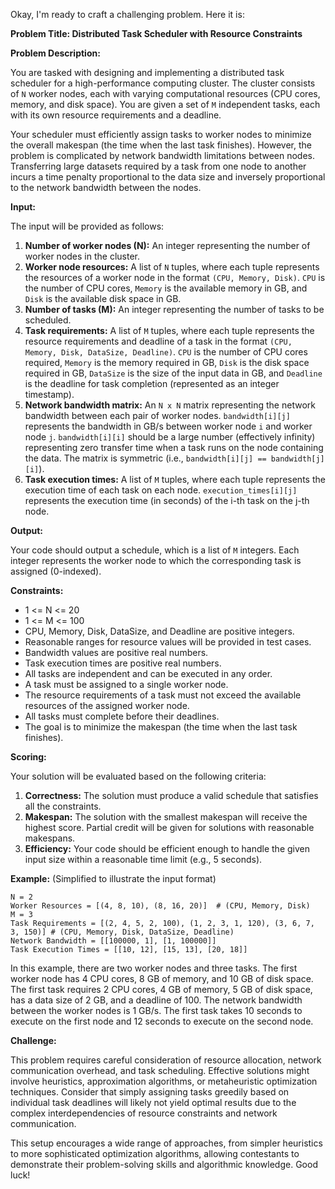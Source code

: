 Okay, I'm ready to craft a challenging problem. Here it is:

**Problem Title: Distributed Task Scheduler with Resource Constraints**

**Problem Description:**

You are tasked with designing and implementing a distributed task scheduler for a high-performance computing cluster. The cluster consists of `N` worker nodes, each with varying computational resources (CPU cores, memory, and disk space). You are given a set of `M` independent tasks, each with its own resource requirements and a deadline.

Your scheduler must efficiently assign tasks to worker nodes to minimize the overall makespan (the time when the last task finishes). However, the problem is complicated by network bandwidth limitations between nodes. Transferring large datasets required by a task from one node to another incurs a time penalty proportional to the data size and inversely proportional to the network bandwidth between the nodes.

**Input:**

The input will be provided as follows:

1.  **Number of worker nodes (N):** An integer representing the number of worker nodes in the cluster.
2.  **Worker node resources:** A list of `N` tuples, where each tuple represents the resources of a worker node in the format `(CPU, Memory, Disk)`. `CPU` is the number of CPU cores, `Memory` is the available memory in GB, and `Disk` is the available disk space in GB.
3.  **Number of tasks (M):** An integer representing the number of tasks to be scheduled.
4.  **Task requirements:** A list of `M` tuples, where each tuple represents the resource requirements and deadline of a task in the format `(CPU, Memory, Disk, DataSize, Deadline)`. `CPU` is the number of CPU cores required, `Memory` is the memory required in GB, `Disk` is the disk space required in GB, `DataSize` is the size of the input data in GB, and `Deadline` is the deadline for task completion (represented as an integer timestamp).
5.  **Network bandwidth matrix:** An `N x N` matrix representing the network bandwidth between each pair of worker nodes. `bandwidth[i][j]` represents the bandwidth in GB/s between worker node `i` and worker node `j`.  `bandwidth[i][i]` should be a large number (effectively infinity) representing zero transfer time when a task runs on the node containing the data.  The matrix is symmetric (i.e., `bandwidth[i][j] == bandwidth[j][i]`).
6.  **Task execution times:** A list of `M` tuples, where each tuple represents the execution time of each task on each node. `execution_times[i][j]` represents the execution time (in seconds) of the i-th task on the j-th node.

**Output:**

Your code should output a schedule, which is a list of `M` integers. Each integer represents the worker node to which the corresponding task is assigned (0-indexed).

**Constraints:**

*   1 <= N <= 20
*   1 <= M <= 100
*   CPU, Memory, Disk, DataSize, and Deadline are positive integers.
*   Reasonable ranges for resource values will be provided in test cases.
*   Bandwidth values are positive real numbers.
*   Task execution times are positive real numbers.
*   All tasks are independent and can be executed in any order.
*   A task must be assigned to a single worker node.
*   The resource requirements of a task must not exceed the available resources of the assigned worker node.
*   All tasks must complete before their deadlines.
*   The goal is to minimize the makespan (the time when the last task finishes).

**Scoring:**

Your solution will be evaluated based on the following criteria:

1.  **Correctness:** The solution must produce a valid schedule that satisfies all the constraints.
2.  **Makespan:** The solution with the smallest makespan will receive the highest score. Partial credit will be given for solutions with reasonable makespans.
3.  **Efficiency:** Your code should be efficient enough to handle the given input size within a reasonable time limit (e.g., 5 seconds).

**Example:** (Simplified to illustrate the input format)

```
N = 2
Worker Resources = [(4, 8, 10), (8, 16, 20)]  # (CPU, Memory, Disk)
M = 3
Task Requirements = [(2, 4, 5, 2, 100), (1, 2, 3, 1, 120), (3, 6, 7, 3, 150)] # (CPU, Memory, Disk, DataSize, Deadline)
Network Bandwidth = [[100000, 1], [1, 100000]]
Task Execution Times = [[10, 12], [15, 13], [20, 18]]
```

In this example, there are two worker nodes and three tasks. The first worker node has 4 CPU cores, 8 GB of memory, and 10 GB of disk space. The first task requires 2 CPU cores, 4 GB of memory, 5 GB of disk space, has a data size of 2 GB, and a deadline of 100.  The network bandwidth between the worker nodes is 1 GB/s. The first task takes 10 seconds to execute on the first node and 12 seconds to execute on the second node.

**Challenge:**

This problem requires careful consideration of resource allocation, network communication overhead, and task scheduling. Effective solutions might involve heuristics, approximation algorithms, or metaheuristic optimization techniques.  Consider that simply assigning tasks greedily based on individual task deadlines will likely not yield optimal results due to the complex interdependencies of resource constraints and network communication.

This setup encourages a wide range of approaches, from simpler heuristics to more sophisticated optimization algorithms, allowing contestants to demonstrate their problem-solving skills and algorithmic knowledge. Good luck!
